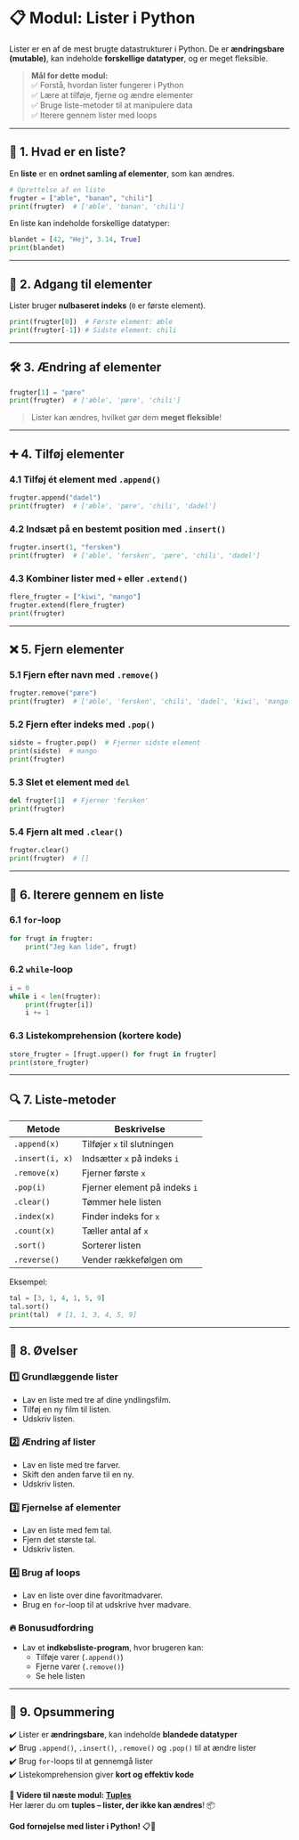 # 📋 **Modul: Lister i Python**  

Lister er en af de mest brugte datastrukturer i Python. De er **ændringsbare (mutable)**, kan indeholde **forskellige datatyper**, og er meget fleksible.

> **Mål for dette modul:**  
> ✅ Forstå, hvordan lister fungerer i Python  
> ✅ Lære at tilføje, fjerne og ændre elementer  
> ✅ Bruge liste-metoder til at manipulere data  
> ✅ Iterere gennem lister med loops  

---

## 📌 **1. Hvad er en liste?**  

En **liste** er en **ordnet samling af elementer**, som kan ændres.

```python
# Oprettelse af en liste
frugter = ["æble", "banan", "chili"]
print(frugter)  # ['æble', 'banan', 'chili']
```

En liste kan indeholde forskellige datatyper:

```python
blandet = [42, "Hej", 3.14, True]
print(blandet)
```

---

## 🔢 **2. Adgang til elementer**  

Lister bruger **nulbaseret indeks** (`0` er første element).

```python
print(frugter[0])  # Første element: æble
print(frugter[-1]) # Sidste element: chili
```

---

## 🛠 **3. Ændring af elementer**  

```python
frugter[1] = "pære"
print(frugter)  # ['æble', 'pære', 'chili']
```

> Lister kan ændres, hvilket gør dem **meget fleksible**!

---

## ➕ **4. Tilføj elementer**  

### **4.1 Tilføj ét element med `.append()`**  

```python
frugter.append("dadel")
print(frugter)  # ['æble', 'pære', 'chili', 'dadel']
```

### **4.2 Indsæt på en bestemt position med `.insert()`**  

```python
frugter.insert(1, "fersken")
print(frugter)  # ['æble', 'fersken', 'pære', 'chili', 'dadel']
```

### **4.3 Kombiner lister med `+` eller `.extend()`**  

```python
flere_frugter = ["kiwi", "mango"]
frugter.extend(flere_frugter)
print(frugter)
```

---

## ❌ **5. Fjern elementer**  

### **5.1 Fjern efter navn med `.remove()`**  

```python
frugter.remove("pære")
print(frugter)  # ['æble', 'fersken', 'chili', 'dadel', 'kiwi', 'mango']
```

### **5.2 Fjern efter indeks med `.pop()`**  

```python
sidste = frugter.pop()  # Fjerner sidste element
print(sidste)  # mango
print(frugter)
```

### **5.3 Slet et element med `del`**  

```python
del frugter[1]  # Fjerner 'fersken'
print(frugter)
```

### **5.4 Fjern alt med `.clear()`**  

```python
frugter.clear()
print(frugter)  # []
```

---

## 🔄 **6. Iterere gennem en liste**  

### **6.1 `for`-loop**  

```python
for frugt in frugter:
    print("Jeg kan lide", frugt)
```

### **6.2 `while`-loop**  

```python
i = 0
while i < len(frugter):
    print(frugter[i])
    i += 1
```

### **6.3 Listekomprehension (kortere kode)**  

```python
store_frugter = [frugt.upper() for frugt in frugter]
print(store_frugter)
```

---

## 🔍 **7. Liste-metoder**  

| Metode           | Beskrivelse |
|-----------------|------------|
| `.append(x)`    | Tilføjer `x` til slutningen |
| `.insert(i, x)` | Indsætter `x` på indeks `i` |
| `.remove(x)`    | Fjerner første `x` |
| `.pop(i)`       | Fjerner element på indeks `i` |
| `.clear()`      | Tømmer hele listen |
| `.index(x)`     | Finder indeks for `x` |
| `.count(x)`     | Tæller antal af `x` |
| `.sort()`       | Sorterer listen |
| `.reverse()`    | Vender rækkefølgen om |

Eksempel:

```python
tal = [3, 1, 4, 1, 5, 9]
tal.sort()
print(tal)  # [1, 1, 3, 4, 5, 9]
```

---

## 🎯 **8. Øvelser**  

### 1️⃣ **Grundlæggende lister**
- Lav en liste med tre af dine yndlingsfilm.
- Tilføj en ny film til listen.
- Udskriv listen.

### 2️⃣ **Ændring af lister**
- Lav en liste med tre farver.
- Skift den anden farve til en ny.
- Udskriv listen.

### 3️⃣ **Fjernelse af elementer**
- Lav en liste med fem tal.
- Fjern det største tal.
- Udskriv listen.

### 4️⃣ **Brug af loops**
- Lav en liste over dine favoritmadvarer.
- Brug en `for`-loop til at udskrive hver madvare.

### 🔥 **Bonusudfordring**
- Lav et **indkøbsliste-program**, hvor brugeren kan:
  - Tilføje varer (`.append()`)
  - Fjerne varer (`.remove()`)
  - Se hele listen

---

## 🚀 **9. Opsummering**
✔️ Lister er **ændringsbare**, kan indeholde **blandede datatyper**  
✔️ Brug `.append()`, `.insert()`, `.remove()` og `.pop()` til at ændre lister  
✔️ Brug `for`-loops til at gennemgå lister  
✔️ Listekomprehension giver **kort og effektiv kode**  

**📌 Videre til næste modul: [Tuples](3.3-Tuples)**  
Her lærer du om **tuples – lister, der ikke kan ændres**! 📦  

**God fornøjelse med lister i Python!** 📋🐍  
